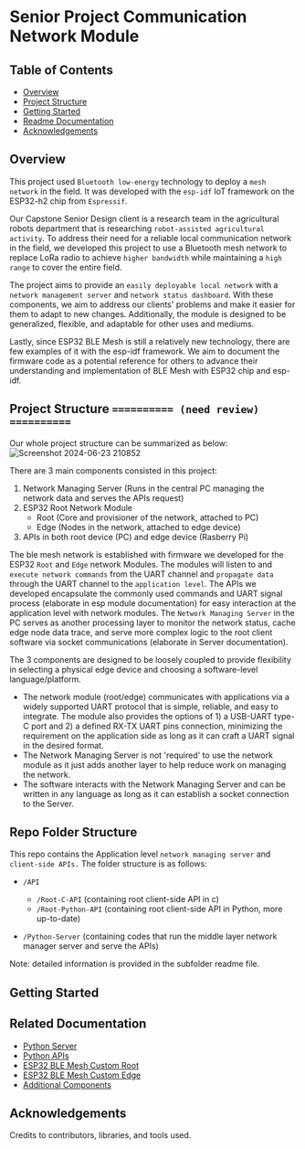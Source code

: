 # Senior Project Communication Network Module

## Table of Contents
- [Overview](#overview)
- [Project Structure](#project-structure)
- [Getting Started](#getting-started)
- [Readme Documentation](#readme-documentation)
- [Acknowledgements](#acknowledgements)

## Overview
This project used `Bluetooth low-energy` technology to deploy a `mesh network` in the field. It was developed with the `esp-idf` IoT framework on the ESP32-h2 chip from `Espressif`.

Our Capstone Senior Design client is a research team in the agricultural robots department that is researching `robot-assisted agricultural activity`. To address their need for a reliable local communication network in the field, we developed this project to use a Bluetooth mesh network to replace LoRa radio to achieve `higher bandwidth` while maintaining a `high range` to cover the entire field. 

The project aims to provide an `easily deployable local network` with a `network management server` and `network status dashboard`. With these components, we aim to address our clients' problems and make it easier for them to adapt to new changes. Additionally, the module is designed to be generalized, flexible, and adaptable for other uses and mediums.

Lastly, since ESP32 BLE Mesh is still a relatively new technology, there are few examples of it with the esp-idf framework. We aim to document the firmware code as a potential reference for others to advance their understanding and implementation of BLE Mesh with ESP32 chip and esp-idf.

## Project Structure ` ========== (need review) ========== `
Our whole project structure can be summarized as below:
![Screenshot 2024-06-23 210852](https://github.com/codecultivatorscrew/Multi-agent-Communication-Network/assets/54468493/ef895f72-a9a2-44a4-9a32-3ceffc56a1ea)

There are 3 main components consisted in this project:

 1. Network Managing Server (Runs in the central PC managing the network data and serves the APIs request)
 2. ESP32 Root Network Module
    - Root (Core and provisioner of the network, attached to PC)
    - Edge (Nodes in the network, attached to edge device)
 3. APIs in both root device (PC) and edge device (Rasberry Pi)

The ble mesh network is established with firmware we developed for the ESP32 `Root` and `Edge` network Modules. The modules will listen to and `execute network commands` from the UART channel and `propagate data` through the UART channel to the `application level`. The APIs we developed encapsulate the commonly used commands and UART signal process (elaborate in esp module documentation) for easy interaction at the application level with network modules. The `Network Managing Server` in the PC serves as another processing layer to monitor the network status, cache edge node data trace, and serve more complex logic to the root client software via socket communications  (elaborate in Server documentation).

The 3 components are designed to be loosely coupled to provide flexibility in selecting a physical edge device and choosing a software-level language/platform.
 - The network module (root/edge) communicates with applications via a widely supported UART protocol that is simple, reliable, and easy to integrate. The module also provides the options of 1) a USB-UART type-C port and 2) a defined RX-TX UART pins connection, minimizing the requirement on the application side as long as it can craft a UART signal in the desired format.
 - The Network Managing Server is not 'required' to use the network module as it just adds another layer to help reduce work on managing the network.
 - The software interacts with the Network Managing Server and can be written in any language as long as it can establish a socket connection to the Server.


## Repo Folder Structure
This repo contains the Application level `network managing server` and `client-side APIs.` The folder structure is as follows:

- `/API`
  - `/Root-C-API` (containing root client-side API in c)
  - `/Root-Python-API` (containing root client-side API in Python, more up-to-date)

- `/Python-Server` (containing codes that run the middle layer network manager server and serve the APIs)

Note: detailed information is provided in the subfolder readme file.

## Getting Started

## Related Documentation
- [Python Server](https://github.com/codecultivatorscrew/Multi-agent-Communication-Network/blob/main/Python-Server)
- [Python APIs](https://github.com/codecultivatorscrew/Multi-agent-Communication-Network/blob/main/API/Root-Python-API)
- [ESP32 BLE Mesh Custom Root](https://github.com/codecultivatorscrew/esp_custom_root)
- [ESP32 BLE Mesh Custom Edge](https://github.com/codecultivatorscrew/esp_custom_edge)
- [Additional Components](./docs/additional-components.md)

## Acknowledgements
Credits to contributors, libraries, and tools used.

